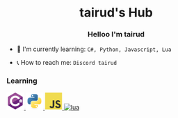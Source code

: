 <h1 align="center"></path></svg></a>tairud's Hub</h1>

<h3 align="center"></path></svg></a>Helloo I'm tairud</h3>

- 🌱 I'm currently learning: ``C#, Python, Javascript, Lua``

- 📞 How to reach me: ``Discord tairud``


### Learning
<a href="https://www.w3schools.com/cs/index.php"> <img src="https://raw.githubusercontent.com/devicons/devicon/master/icons/csharp/csharp-original.svg" alt="csharp" width="40" height="40" style="max-width: 100%;"> </a>
<a href="https://www.python.org/"> <img src="https://raw.githubusercontent.com/devicons/devicon/master/icons/python/python-original.svg" alt="python" width="40" height="40" style="max-width: 100%;"> </a>
<a href="https://www.w3schools.com/js/"> <img src="https://raw.githubusercontent.com/devicons/devicon/master/icons/javascript/javascript-original.svg" alt="javascript" width="40" height="40" style="max-width: 100%;"> </a>
<a href="https://www.lua.org/"> <img src="https://upload.wikimedia.org/wikipedia/commons/thumb/c/cf/Lua-Logo.svg/2048px-Lua-Logo.svg.png" alt="lua" width="40" height="40" style="max-width: 100%;"> </a>
